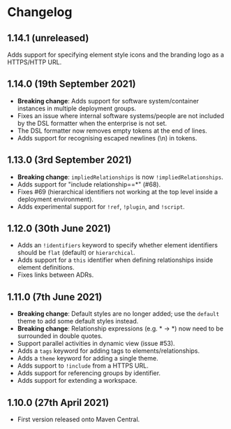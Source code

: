 # Changelog

## 1.14.1 (unreleased)

Adds support for specifying element style icons and the branding logo as a HTTPS/HTTP URL.

## 1.14.0 (19th September 2021)

- __Breaking change__: Adds support for software system/container instances in multiple deployment groups.
- Fixes an issue where internal software systems/people are not included by the DSL formatter when the enterprise is not set.
- The DSL formatter now removes empty tokens at the end of lines.
- Adds support for recognising escaped newlines (\n) in tokens.

## 1.13.0 (3rd September 2021)

- __Breaking change__: `impliedRelationships` is now `!impliedRelationships`.
- Adds support for "include relationship==*" (#68).
- Fixes #69 (hierarchical identifiers not working at the top level inside a deployment environment).
- Adds experimental support for `!ref`, `!plugin`, and `!script`.

## 1.12.0 (30th June 2021)

- Adds an `!identifiers` keyword to specify whether element identifiers should be `flat` (default) or `hierarchical`.
- Adds support for a `this` identifier when defining relationships inside element definitions.
- Fixes links between ADRs.

## 1.11.0 (7th June 2021)

- __Breaking change__: Default styles are no longer added; use the `default` theme to add some default styles instead.
- __Breaking change__: Relationship expressions (e.g. * -> *) now need to be surrounded in double quotes.
- Support parallel activities in dynamic view (issue #53).
- Adds a `tags` keyword for adding tags to elements/relationships.
- Adds a `theme` keyword for adding a single theme.
- Adds support to `!include` from a HTTPS URL.
- Adds support for referencing groups by identifier.
- Adds support for extending a workspace.

## 1.10.0 (27th April 2021)

- First version released onto Maven Central.